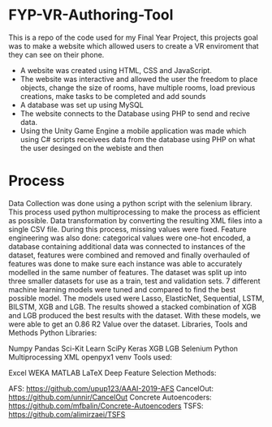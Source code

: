 # FYP-VR-Authoring-Tool
This is a repo of the code used for my Final Year Project, this projects goal was to make a website which allowed users to create a VR enviroment that they can see on their phone.

* A website was created using HTML, CSS and JavaScript.
* The website was interactive and allowed the user the freedom to place objects, change the size of rooms, have multiple rooms, load previous creations, make tasks to be completed and add sounds
* A database was set up using MySQL
* The website connects to the Database using PHP to send and recive data.
* Using the Unity Game Engine a mobile application was made which using C# scripts receivees data from the database using PHP on what the user desinged on the webiste and then 
# Process
Data Collection was done using a python script with the selenium library. This process used python multiprocessing to make the process as efficient as possible.
Data transformation by converting the resulting XML files into a single CSV file. During this process, missing values were fixed.
Feature engineering was also done: categorical values were one-hot encoded, a database containing additional data was connected to instances of the dataset, features were combined and removed and finally overhauled of features was done to make sure each instance was able to accurately modelled in the same number of features.
The dataset was split up into three smaller datasets for use as a train, test and validation sets.
7 different machine learning models were tuned and compared to find the best possible model. The models used were Lasso, ElasticNet, Sequential, LSTM, BILSTM, XGB and LGB.
The results showed a stacked combination of XGB and LGB produced the best results with the dataset. With these models, we were able to get an 0.86 R2 Value over the dataset.
Libraries, Tools and Methods
Python Libraries:

Numpy
Pandas
Sci-Kit Learn
SciPy
Keras
XGB
LGB
Selenium
Python Multiprocessing
XML
openpyx1
venv
Tools used:

Excel
WEKA
MATLAB
LaTeX
Deep Feature Selection Methods:

AFS: https://github.com/upup123/AAAI-2019-AFS
CancelOut: https://github.com/unnir/CancelOut
Concrete Autoencoders: https://github.com/mfbalin/Concrete-Autoencoders
TSFS: https://github.com/alimirzaei/TSFS
